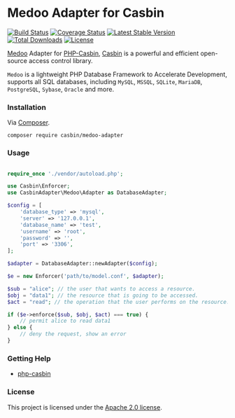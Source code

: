 # Medoo Adapter for Casbin

[![Build Status](https://travis-ci.org/php-casbin/medoo-adapter.svg?branch=master)](https://travis-ci.org/php-casbin/medoo-adapter)
[![Coverage Status](https://coveralls.io/repos/github/php-casbin/medoo-adapter/badge.svg)](https://coveralls.io/github/php-casbin/medoo-adapter)
[![Latest Stable Version](https://poser.pugx.org/casbin/medoo-adapter/v/stable)](https://packagist.org/packages/casbin/medoo-adapter)
[![Total Downloads](https://poser.pugx.org/casbin/medoo-adapter/downloads)](https://packagist.org/packages/casbin/medoo-adapter)
[![License](https://poser.pugx.org/casbin/medoo-adapter/license)](https://packagist.org/packages/casbin/medoo-adapter)

[Medoo](https://github.com/catfan/Medoo) Adapter for [PHP-Casbin](https://github.com/php-casbin/php-casbin), [Casbin](https://casbin.org/) is a powerful and efficient open-source access control library.

`Medoo` is a lightweight PHP Database Framework to Accelerate Development, supports all SQL databases, including `MySQL`, `MSSQL`, `SQLite`, `MariaDB`, `PostgreSQL`, `Sybase`, `Oracle` and more.

### Installation

Via [Composer](https://getcomposer.org/).

```
composer require casbin/medoo-adapter
```

### Usage

```php

require_once './vendor/autoload.php';

use Casbin\Enforcer;
use CasbinAdapter\Medoo\Adapter as DatabaseAdapter;

$config = [
    'database_type' => 'mysql',
    'server' => '127.0.0.1',
    'database_name' => 'test',
    'username' => 'root',
    'password' => '',
    'port' => '3306',
];

$adapter = DatabaseAdapter::newAdapter($config);

$e = new Enforcer('path/to/model.conf', $adapter);

$sub = "alice"; // the user that wants to access a resource.
$obj = "data1"; // the resource that is going to be accessed.
$act = "read"; // the operation that the user performs on the resource.

if ($e->enforce($sub, $obj, $act) === true) {
    // permit alice to read data1
} else {
    // deny the request, show an error
}
```

### Getting Help

- [php-casbin](https://github.com/php-casbin/php-casbin)

### License

This project is licensed under the [Apache 2.0 license](LICENSE).